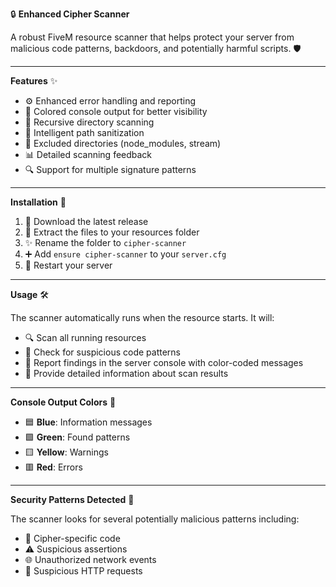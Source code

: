 🔒 **Enhanced Cipher Scanner**

A robust FiveM resource scanner that helps protect your server from malicious code patterns, backdoors, and potentially harmful scripts. 🛡️

---

**Features** ✨

- ⚙️ Enhanced error handling and reporting
- 🌈 Colored console output for better visibility
- 🔄 Recursive directory scanning
- 🛑 Intelligent path sanitization
- 🚫 Excluded directories (node_modules, stream)
- 📊 Detailed scanning feedback
- 🔍 Support for multiple signature patterns

---

**Installation** 📝

1. 🔽 Download the latest release
2. 📂 Extract the files to your resources folder
3. ✨ Rename the folder to `cipher-scanner`
4. ➕ Add `ensure cipher-scanner` to your `server.cfg`
5. 🔄 Restart your server

---

**Usage** 🛠️

The scanner automatically runs when the resource starts. It will:

- 🔍 Scan all running resources
- 🧐 Check for suspicious code patterns
- 📢 Report findings in the server console with color-coded messages
- 📑 Provide detailed information about scan results

---

**Console Output Colors** 🎨

- 🟦 **Blue**: Information messages
- 🟩 **Green**: Found patterns
- 🟨 **Yellow**: Warnings
- 🟥 **Red**: Errors

---

**Security Patterns Detected** 🚨

The scanner looks for several potentially malicious patterns including:

- 🔐 Cipher-specific code
- ⚠️ Suspicious assertions
- 🌐 Unauthorized network events
- 🚨 Suspicious HTTP requests
